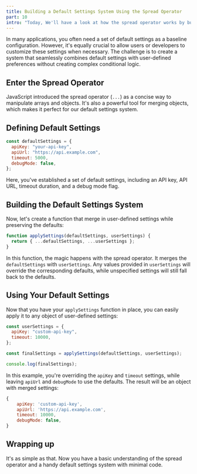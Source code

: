 ```yaml
---
title: Building a Default Settings System Using the Spread Operator
part: 10
intro: "Today, We'll have a look at how the spread operator works by building a small system for managing default settings and overrides."
---
```


In many applications, you often need a set of default settings as a baseline
configuration. However, it's equally crucial to allow users or developers to
customize these settings when necessary. The challenge is to create a system
that seamlessly combines default settings with user-defined preferences without
creating complex conditional logic.

## Enter the Spread Operator

JavaScript introduced the spread operator (`...`) as a concise way to manipulate
arrays and objects. It's also a powerful tool for merging objects, which makes
it perfect for our default settings system.

## Defining Default Settings

```javascript
const defaultSettings = {
  apiKey: "your-api-key",
  apiUrl: "https://api.example.com",
  timeout: 5000,
  debugMode: false,
};
```

Here, you've established a set of default settings, including an API key, API
URL, timeout duration, and a debug mode flag.

## Building the Default Settings System

Now, let's create a function that merge in user-defined settings while
preserving the defaults:

```javascript
function applySettings(defaultSettings, userSettings) {
  return { ...defaultSettings, ...userSettings };
}
```

In this function, the magic happens with the spread operator. It merges the
`defaultSettings` with `userSettings`. Any values provided in `userSettings`
will override the corresponding defaults, while unspecified settings will still
fall back to the defaults.

## Using Your Default Settings

Now that you have your `applySettings` function in place, you can easily apply
it to any object of user-defined settings:

```javascript
const userSettings = {
  apiKey: "custom-api-key",
  timeout: 10000,
};

const finalSettings = applySettings(defaultSettings, userSettings);

console.log(finalSettings);
```

In this example, you're overriding the `apiKey` and `timeout` settings, while
leaving `apiUrl` and `debugMode` to use the defaults. The result will be an
object with merged settings:

```javascript
{
    apiKey: 'custom-api-key',
    apiUrl: 'https://api.example.com',
    timeout: 10000,
    debugMode: false,
}
```

## Wrapping up

It's as simple as that. Now you have a basic understanding of the spread
operator and a handy default settings system with minimal code.
